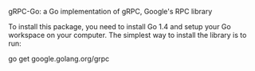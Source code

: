 gRPC-Go: a Go implementation of gRPC, Google's RPC library

To install this package, you need to install Go 1.4 and setup your Go workspace on your computer. The simplest way to install the library is to run:

go get google.golang.org/grpc
